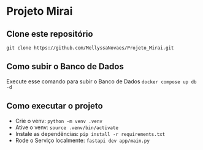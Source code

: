 # Projeto Mirai 

## Clone este repositório
`git clone https://github.com/MellyssaNovaes/Projeto_Mirai.git`

## Como subir o Banco de Dados
Execute esse comando para subir o Banco de Dados
`docker compose up db -d` 

## Como executar o projeto
- Crie o venv: `python -m venv .venv`
- Ative o venv: `source .venv/bin/activate`
- Instale as dependências: `pip install -r requirements.txt`
- Rode o Serviço localmente: `fastapi dev app/main.py`

